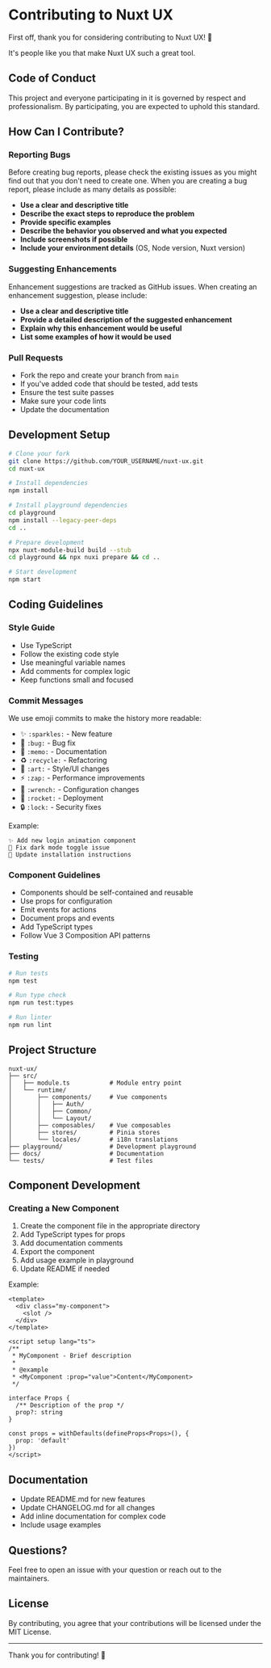 # Contributing to Nuxt UX

First off, thank you for considering contributing to Nuxt UX! 🎉

It's people like you that make Nuxt UX such a great tool.

## Code of Conduct

This project and everyone participating in it is governed by respect and professionalism. By participating, you are expected to uphold this standard.

## How Can I Contribute?

### Reporting Bugs

Before creating bug reports, please check the existing issues as you might find out that you don't need to create one. When you are creating a bug report, please include as many details as possible:

* **Use a clear and descriptive title**
* **Describe the exact steps to reproduce the problem**
* **Provide specific examples**
* **Describe the behavior you observed and what you expected**
* **Include screenshots if possible**
* **Include your environment details** (OS, Node version, Nuxt version)

### Suggesting Enhancements

Enhancement suggestions are tracked as GitHub issues. When creating an enhancement suggestion, please include:

* **Use a clear and descriptive title**
* **Provide a detailed description of the suggested enhancement**
* **Explain why this enhancement would be useful**
* **List some examples of how it would be used**

### Pull Requests

* Fork the repo and create your branch from `main`
* If you've added code that should be tested, add tests
* Ensure the test suite passes
* Make sure your code lints
* Update the documentation

## Development Setup

```bash
# Clone your fork
git clone https://github.com/YOUR_USERNAME/nuxt-ux.git
cd nuxt-ux

# Install dependencies
npm install

# Install playground dependencies
cd playground
npm install --legacy-peer-deps
cd ..

# Prepare development
npx nuxt-module-build build --stub
cd playground && npx nuxi prepare && cd ..

# Start development
npm start
```

## Coding Guidelines

### Style Guide

* Use TypeScript
* Follow the existing code style
* Use meaningful variable names
* Add comments for complex logic
* Keep functions small and focused

### Commit Messages

We use emoji commits to make the history more readable:

* ✨ `:sparkles:` - New feature
* 🐛 `:bug:` - Bug fix
* 📝 `:memo:` - Documentation
* ♻️ `:recycle:` - Refactoring
* 🎨 `:art:` - Style/UI changes
* ⚡ `:zap:` - Performance improvements
* 🔧 `:wrench:` - Configuration changes
* 🚀 `:rocket:` - Deployment
* 🔒 `:lock:` - Security fixes

Example:
```
✨ Add new login animation component
🐛 Fix dark mode toggle issue
📝 Update installation instructions
```

### Component Guidelines

* Components should be self-contained and reusable
* Use props for configuration
* Emit events for actions
* Document props and events
* Add TypeScript types
* Follow Vue 3 Composition API patterns

### Testing

```bash
# Run tests
npm test

# Run type check
npm run test:types

# Run linter
npm run lint
```

## Project Structure

```
nuxt-ux/
├── src/
│   ├── module.ts           # Module entry point
│   └── runtime/
│       ├── components/     # Vue components
│       │   ├── Auth/
│       │   ├── Common/
│       │   └── Layout/
│       ├── composables/    # Vue composables
│       ├── stores/         # Pinia stores
│       └── locales/        # i18n translations
├── playground/             # Development playground
├── docs/                   # Documentation
└── tests/                  # Test files
```

## Component Development

### Creating a New Component

1. Create the component file in the appropriate directory
2. Add TypeScript types for props
3. Add documentation comments
4. Export the component
5. Add usage example in playground
6. Update README if needed

Example:

```vue
<template>
  <div class="my-component">
    <slot />
  </div>
</template>

<script setup lang="ts">
/**
 * MyComponent - Brief description
 * 
 * @example
 * <MyComponent :prop="value">Content</MyComponent>
 */

interface Props {
  /** Description of the prop */
  prop?: string
}

const props = withDefaults(defineProps<Props>(), {
  prop: 'default'
})
</script>
```

## Documentation

* Update README.md for new features
* Update CHANGELOG.md for all changes
* Add inline documentation for complex code
* Include usage examples

## Questions?

Feel free to open an issue with your question or reach out to the maintainers.

## License

By contributing, you agree that your contributions will be licensed under the MIT License.

---

Thank you for contributing! 🙏
